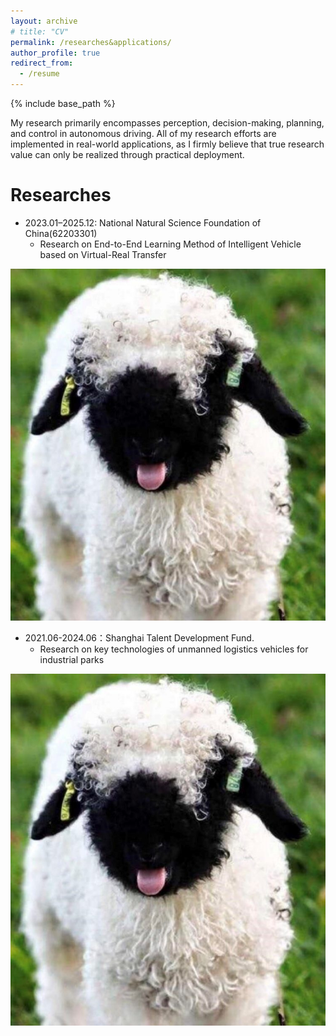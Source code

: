 ```yaml
---
layout: archive
# title: "CV"
permalink: /researches&applications/
author_profile: true
redirect_from:
  - /resume
---
```


{% include base_path %}



My research primarily encompasses perception, decision-making, planning, and control in autonomous driving. All of my research efforts are implemented in real-world applications, as I firmly believe that true research value can only be realized through practical deployment.


Researches
======

* 2023.01–2025.12: National Natural Science Foundation of China(62203301)
  * Research on End-to-End Learning Method of Intelligent Vehicle based on  Virtual-Real Transfer

![网球机器人原型](../images/Reddit.jpg)

* 2021.06-2024.06：Shanghai Talent Development Fund. 
  * Research on key technologies of unmanned logistics vehicles for industrial parks

![网球机器人原型](../images/Reddit.jpg)

